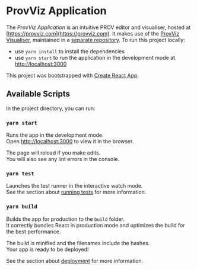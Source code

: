 # ProvViz Application

The *ProvViz Application* is an intuitive PROV editor and visualiser, hosted at [https://provviz.com](https://provviz.com). It makes use of the [ProvViz Visualiser](https://www.npmjs.com/package/provviz), maintained in a [separate repository](https://github.com/benwerner01/provviz). To run this project locally:
- use `yarn install` to install the dependencies
- use `yarn start` to run the application in the development mode at [http://localhost:3000](http://localhost:3000)

This project was bootstrapped with [Create React App](https://github.com/facebook/create-react-app).

## Available Scripts

In the project directory, you can run:

### `yarn start`

Runs the app in the development mode.\
Open [http://localhost:3000](http://localhost:3000) to view it in the browser.

The page will reload if you make edits.\
You will also see any lint errors in the console.

### `yarn test`

Launches the test runner in the interactive watch mode.\
See the section about [running tests](https://facebook.github.io/create-react-app/docs/running-tests) for more information.

### `yarn build`

Builds the app for production to the `build` folder.\
It correctly bundles React in production mode and optimizes the build for the best performance.

The build is minified and the filenames include the hashes.\
Your app is ready to be deployed!

See the section about [deployment](https://facebook.github.io/create-react-app/docs/deployment) for more information.

